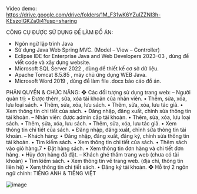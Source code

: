 Video demo: https://drive.google.com/drive/folders/1M_F31wK6YZuIZZNI3h-KEszoIGKZa0i4?usp=sharing

CÔNG CỤ ĐƯỢC SỬ DỤNG ĐỂ LÀM ĐỒ ÁN:
- Ngôn ngữ lập trình Java
- Sử dụng Java Web Spring MVC. (Model – View – Controller)
- Eclipse IDE for Enterprise Java and Web Developers 2023–03 , dùng để viết code và xây dựng website.
- Microsoft SQL Server 2022 , dùng để thiết kế cơ sở dữ liệu.
- Apache Tomcat 8.5.85 , máy chủ ứng dụng WEB Java.
- Microsoft Word 2019 , dùng để làm file .docx báo cáo đồ án.

 PHÂN QUYỀN & CHỨC NĂNG:
❖ Các đối tượng sử dụng trang web:
– Người quản trị:
• Được thêm, sửa, xóa tài khoản của nhân viên.
• Thêm, sửa, xóa, lưu loại sách.
• Thêm, sửa, xóa, lưu sách.
• Thêm, sửa, xóa, lưu tác giả.
• Xem thông tin chi tiết của sách.
• Đăng nhập, đăng xuất, chỉnh sửa thông tin tài khoản.
– Nhân viên: được admin cấp tài khoản.
• Thêm, sửa, xóa, lưu loại sách.
• Thêm, sửa, xóa, lưu sách.
• Thêm, sửa, xóa, lưu tác giả.
• Xem thông tin chi tiết của sách.
• Đăng nhập, đăng xuất, chỉnh sửa thông tin tài khoản.
– Khách hàng:
• Đăng nhập, đăng xuất, đăng ký, chỉnh sửa thông tin tài khoản.
• Tìm kiếm sách.
• Xem thông tin chi tiết của sách.
• Thêm sách vào giỏ hàng.7
• Đặt hàng sách.
• Xem thông tin đơn hàng và chi tiết đơn hàng.
• Hủy đơn hàng đã đặt.
– Khách ghé thăm trang web (chưa có tài khoản)
• Tìm kiếm sách.
• Xem thông tin về trang web. (địa chỉ, thông tin liên hệ)
• Xem thông tin chi tiết sách.
• Đăng ký tài khoản.
❖ Hỗ trợ 2 ngôn ngữ chính: TIẾNG ANH & TIẾNG VIỆT 

![image](https://github.com/idiotman-2212/website-onlineBookStore/assets/82036270/170ecc97-7ace-4c1e-ac7d-a328f402fbc0)

